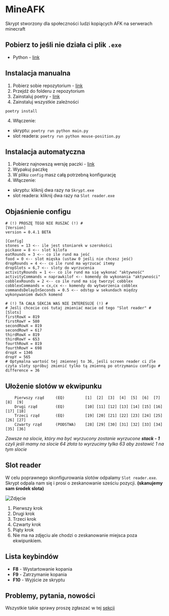 # MineAFK
Skrypt stworzony dla społeczności ludzi kopiących AFK na serwerach minecraft

## Pobierz to jeśli nie działa ci plik `.exe`
- Python - [link](https://www.python.org/downloads/)

## Instalacja manualna
1. Pobierz sobie repozytorium - [link](https://github.com/oski646/MineAFK/archive/master.zip)
2. Przejdź do folderu z repozytorium
3. Zainstaluj poetry - [link](https://python-poetry.org/docs/#installation)
4. Zainstaluj wszystkie zależności
```
poetry install
```
4. Włączenie:
- skryptu: ```poetry run python main.py```
- slot readera: ```poetry run python mouse-position.py```

## Instalacja automatyczna
1. Pobierz najnowszą wersję paczki - [link](https://github.com/oski646/MineAFK/releases)
2. Wypakuj paczkę
3. W pliku `config` masz całą potrzebną konfigurację
4. Włączenie:
- skryptu: kliknij dwa razy na ```Skrypt.exe```
- slot readera: kliknij dwa razy na ```Slot reader.exe```

## Objaśnienie configu
```
# (!) PROSZĘ TEGO NIE RUSZAĆ (!) #
[Version]
version = 0.4.1 BETA

[Config]
stones = 13 <-- ile jest stoniarek w szerokości
pickaxe = 8 <-- slot kilofa
eatRounds = 3 <-- co ile rund ma jeść
food = 0 <-- slot mięska (ustaw 0 jeśli nie chcesz jeść)
dropRounds = 4 <-- co ile rund ma wyrzucać itemy
dropSlots = 6,7 <-- sloty do wyrzucenia
activityRounds = 1 <-- co ile rund ma się wykonać "aktywność"
activityCommands = naprawkilof <-- komendy do wykonania "aktywności"
cobblexRounds = 2 <-- co ile rund ma się tworzyć cobblex
cobblexCommands = cx,cx <-- komendy do wytworzenia cobblex
commandsDelayInSeconds = 0.5 <-- odstęp w sekundach między wykonywaniem dwóch komend

# (!) TA CAŁA SEKCJA WAS NIE INTERESUJE (!) #
# Jeśli chcecie coś tutaj zmieniać macie od tego "Slot reader" #
[Slots]
firstRowX = 819
firstRowY = 580
secondRowX = 819
secondRowY = 617
thirdRowX = 819
thirdRowY = 653
fourthRowX = 819
fourthRowY = 698
dropX = 1346
dropY = 565
# Optymalna wartość tej zmiennej to 36, jeśli screen reader ci źle czyta sloty spróbuj zmienić tylko tą zmienną po otrzymaniu configu #
difference = 36 
```

## Ułożenie slotów w ekwipunku
        Pierwszy rząd     (EQ)         [1]  [2]  [3]  [4]  [5]  [6]  [7]  [8]  [9]
        Drugi rząd        (EQ)         [10] [11] [12] [13] [14] [15] [16] [17] [18]
        Trzeci rząd       (EQ)         [19] [20] [21] [22] [23] [24] [25] [26] [27]
        Czwarty rząd      (PODSTWA)    [28] [29] [30] [31] [32] [33] [34] [35] [36]
        
 *Zawsze na slocie, który ma być wyrzucony zostanie wyrzucone **stack - 1** czyli jeśli mamy na slocie 64 złota to wyrzucimy tylko 63 aby zostawić 1 na tym slocie*
 
## Slot reader
W celu poprawnego skonfigurowania slotów odpalamy `Slot reader.exe`. Skrypt odpala nam się i prosi o zeskanowanie sześciu pozycji. **(skanujemy sam środek slota)**

![Zdjęcie](https://i.imgur.com/wGwoENB.png)

1. Pierwszy krok
2. Drugi krok
3. Trzeci krok
4. Czwarty krok
5. Piąty krok
6. Nie ma na zdjęciu ale chodzi o zeskanowanie miejsca poza ekwipunkiem.

## Lista keybindów
- **F8** - Wystartowanie kopania
- **F9** - Zatrzymanie kopania
- **F10** - Wyjście ze skryptu

## Problemy, pytania, nowości
Wszystkie takie sprawy proszę zgłaszać w tej [sekcji](https://github.com/oski646/MineAFK/issues)
